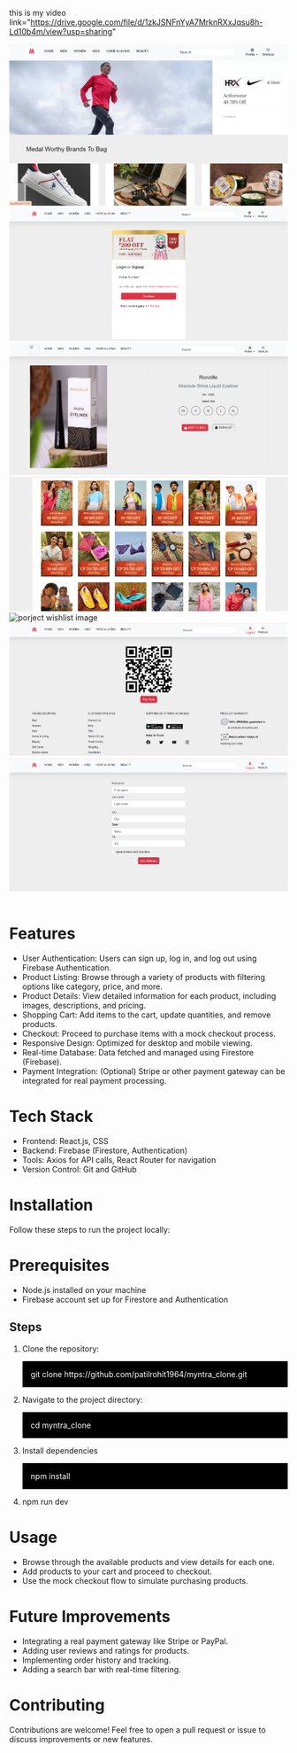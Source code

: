 this is my video link="https://drive.google.com/file/d/1zkJSNFnYyA7MrknRXxJqsu8h-Ld10b4m/view?usp=sharing"

<img src="./public/my_project_Images/myntra_home.png" alt='project home image'/>
<img src="./public/my_project_Images/login_image.png" alt="project login image"/>
<img src="./public/my_project_Images/details_image.png" alt="project details image"/>
<img src="./public/my_project_Images/product_image.png" alt="project product image"/>
<img src="./public/my_project_Images/wishlist_image.png" alt="porject wishlist image"/>
<img src="./public/my_project_Images/payment_image.png" alt="project payment image"/>
<img src="./public/my_project_Images/order_image.png" alt=""/>
<img src="./public/my_project_Images/successfully_order.png" alt=""/>
<div>
    <h1>Features</h1>
    <ul>
        <li> User Authentication: Users can sign up, log in, and log out using Firebase Authentication.</li>
        <li>Product Listing: Browse through a variety of products with filtering options like category, price, and more.</li>
        <li>Product Details: View detailed information for each product, including images, descriptions, and pricing.</li>
        <li>Shopping Cart: Add items to the cart, update quantities, and remove products.</li>
        <li>Checkout: Proceed to purchase items with a mock checkout process.</li>
        <li>Responsive Design: Optimized for desktop and mobile viewing.</li>
        <li>Real-time Database: Data fetched and managed using Firestore (Firebase).</li>
        <li>Payment Integration: (Optional) Stripe or other payment gateway can be integrated for real payment processing.</li>
    </ul>
</div>
<div>
    <h1>Tech Stack</h1>
    <ul>
        <li>Frontend: React.js, CSS</li>
        <li>Backend: Firebase (Firestore, Authentication)</li>
        <li>Tools: Axios for API calls, React Router for navigation</li>
        <li>Version Control: Git and GitHub</li>
    </ul>
</div>

<div>
    <h1>Installation</h1>
    <p>Follow these steps to run the project locally:</p>
    <h1>Prerequisites</h1>
    <ul>
        <li>Node.js installed on your machine</li>
        <li>Firebase account set up for Firestore and Authentication</li>
    </ul>
    <h2>Steps</h2>
    <ol>
        <li>Clone the repository:</li>
        <p style="background-color:black; color:white; padding:15px;">git clone https://github.com/patilrohit1964/myntra_clone.git</p>
        <li>Navigate to the project directory:</li>
        <p style="background-color:black; color:white; padding:15px;">cd myntra_clone</p>
        <li>Install dependencies</li>
        <p style="background-color:black; color:white; padding:15px;">npm install</p>
        <li>npm run dev</li>
    </ol>
</div>

<div>
    <h1>Usage</h1>
    <ul>
        <li>Browse through the available products and view details for each one.</li>
        <li>Add products to your cart and proceed to checkout.</li>
        <li>Use the mock checkout flow to simulate purchasing products.</li>
    </ul>
</div>

<div>
    <h1>Future Improvements</h1>
    <ul>
        <li>Integrating a real payment gateway like Stripe or PayPal.</li>
        <li>Adding user reviews and ratings for products.</li>
        <li>Implementing order history and tracking.</li>
        <li>Adding a search bar with real-time filtering.</li>
    </ul>
</div>

<div>
    <h1>Contributing</h1>
    <p>Contributions are welcome! Feel free to open a pull request or issue to discuss improvements or new features.</p>
</div>

